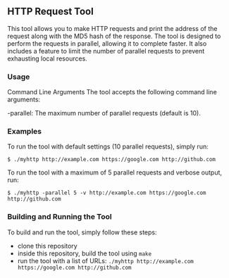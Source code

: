 ## HTTP Request Tool
This tool allows you to make HTTP requests and print the address of the request along with the MD5 hash of the response. The tool is designed to perform the requests in parallel, allowing it to complete faster. It also includes a feature to limit the number of parallel requests to prevent exhausting local resources.

### Usage
Command Line Arguments
The tool accepts the following command line arguments:

-parallel: The maximum number of parallel requests (default is 10).

### Examples
To run the tool with default settings (10 parallel requests), simply run:

```
$ ./myhttp http://example.com https://google.com http://github.com
```

To run the tool with a maximum of 5 parallel requests and verbose output, run:
```
$ ./myhttp -parallel 5 -v http://example.com https://google.com http://github.com
```

### Building and Running the Tool
To build and run the tool, simply follow these steps:

* clone this repository
* inside this repository, build the tool using `make`
* run the tool with a list of URLs: `./myhttp http://example.com https://google.com http://github.com`

